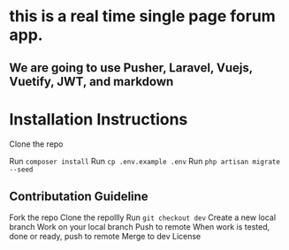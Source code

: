 # this is a real time single page forum app.
## We are going to use Pusher, Laravel, Vuejs, Vuetify, JWT, and markdown

# Installation Instructions

Clone the repo

Run `composer install`
Run `cp .env.example .env`
Run `php artisan migrate --seed`

## Contributation Guideline
Fork the repo
Clone the repollly
Run `git checkout dev`
Create a new local branch
Work on your local branch
Push to remote
When work is tested, done or ready, push to remote
Merge to dev
License
